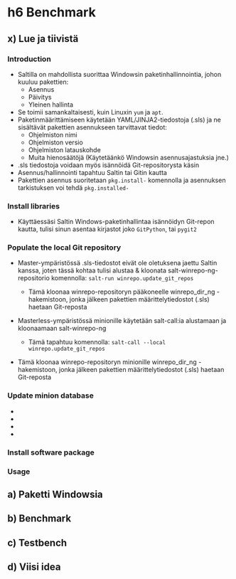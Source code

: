 # h6 Benchmark

## x) Lue ja tiivistä

### Introduction
- Saltilla on mahdollista suorittaa Windowsin paketinhallinnointia, johon kuuluu pakettien:
  -  Asennus
  -  Päivitys
  -  Yleinen hallinta
- Se toimii samankaltaisesti, kuin Linuxin ```yum``` ja ```apt```.
- Paketinmäärittämiseen käytetään YAML/JINJA2-tiedostoja (.sls) ja ne sisältävät pakettien asennukseen tarvittavat tiedot:
  - Ohjelmiston nimi
  - Ohjelmiston versio
  - Ohjelmiston latauskohde
  - Muita hienosäätöjä (Käytetäänkö Windowsin asennusajastuksia jne.)
- .sls tiedostoja voidaan myös isännöidä Git-repositorysta käsin
- Asennus/hallinnointi tapahtuu Saltin tai Gitin kautta
- Pakettien asennus suoritetaan ```pkg.install-``` komennolla ja asennuksen tarkistuksen voi tehdä ```pkg.installed-```

### Install libraries
- Käyttäessäsi Saltin Windows-paketinhallintaa isännöidyn Git-repon kautta, tulisi sinun asentaa kirjastot joko ```GitPython```, tai ```pygit2```

### Populate the local Git repository
- Master-ympäristössä .sls-tiedostot eivät ole oletuksena jaettu Saltin kanssa, joten tässä kohtaa tulisi alustaa & kloonata salt-winrepo-ng-repositorio komennolla: ```salt-run winrepo.update_git_repos```
  - Tämä kloonaa winrepo-repositoryn pääkoneelle winrepo_dir_ng -hakemistoon, jonka jälkeen pakettien määrittelytiedostot (.sls) haetaan Git-reposta 

- Masterless-ympäristössä minionille käytetään salt-call:ia alustamaan ja kloonaamaan salt-winrepo-ng
  - Tämä tapahtuu komennolla: ```salt-call --local winrepo.update_git_repos```
- Tämä kloonaa winrepo-repositoryn minionille winrepo_dir_ng -hakemistoon, jonka jälkeen pakettien määrittelytiedostot (.sls) haetaan Git-reposta

### Update minion database
-
-
-
-


### Install software package

### Usage

## a) Paketti Windowsia

## b) Benchmark

## c) Testbench

## d) Viisi idea
